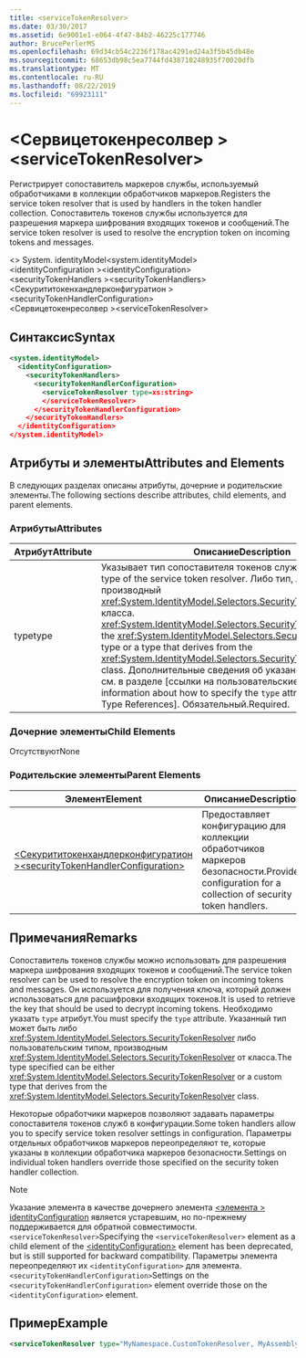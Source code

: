 ```yaml
---
title: <serviceTokenResolver>
ms.date: 03/30/2017
ms.assetid: 6e9001e1-e064-4f47-84b2-46225c177746
author: BrucePerlerMS
ms.openlocfilehash: 69d34cb54c2236f178ac4291ed24a3f5b45db48e
ms.sourcegitcommit: 68653db98c5ea7744fd438710248935f70020dfb
ms.translationtype: MT
ms.contentlocale: ru-RU
ms.lasthandoff: 08/22/2019
ms.locfileid: "69923111"
---
```

# <a name="servicetokenresolver"></a><span data-ttu-id="f3053-101">\<Сервицетокенресолвер ></span><span class="sxs-lookup"><span data-stu-id="f3053-101">\<serviceTokenResolver></span></span>
<span data-ttu-id="f3053-102">Регистрирует сопоставитель маркеров службы, используемый обработчиками в коллекции обработчиков маркеров.</span><span class="sxs-lookup"><span data-stu-id="f3053-102">Registers the service token resolver that is used by handlers in the token handler collection.</span></span> <span data-ttu-id="f3053-103">Сопоставитель токенов службы используется для разрешения маркера шифрования входящих токенов и сообщений.</span><span class="sxs-lookup"><span data-stu-id="f3053-103">The service token resolver is used to resolve the encryption token on incoming tokens and messages.</span></span>  
  
 <span data-ttu-id="f3053-104">\<> System. identityModel</span><span class="sxs-lookup"><span data-stu-id="f3053-104">\<system.identityModel></span></span>  
<span data-ttu-id="f3053-105">\<identityConfiguration ></span><span class="sxs-lookup"><span data-stu-id="f3053-105">\<identityConfiguration></span></span>  
<span data-ttu-id="f3053-106">\<securityTokenHandlers ></span><span class="sxs-lookup"><span data-stu-id="f3053-106">\<securityTokenHandlers></span></span>  
<span data-ttu-id="f3053-107">\<Секурититокенхандлерконфигуратион ></span><span class="sxs-lookup"><span data-stu-id="f3053-107">\<securityTokenHandlerConfiguration></span></span>  
<span data-ttu-id="f3053-108">\<Сервицетокенресолвер ></span><span class="sxs-lookup"><span data-stu-id="f3053-108">\<serviceTokenResolver></span></span>  
  
## <a name="syntax"></a><span data-ttu-id="f3053-109">Синтаксис</span><span class="sxs-lookup"><span data-stu-id="f3053-109">Syntax</span></span>  
  
```xml  
<system.identityModel>  
  <identityConfiguration>  
    <securityTokenHandlers>  
      <securityTokenHandlerConfiguration>  
        <serviceTokenResolver type=xs:string>  
        </serviceTokenResolver>  
      </securityTokenHandlerConfiguration>  
    </securityTokenHandlers>  
  </identityConfiguration>  
</system.identityModel>  
```  
  
## <a name="attributes-and-elements"></a><span data-ttu-id="f3053-110">Атрибуты и элементы</span><span class="sxs-lookup"><span data-stu-id="f3053-110">Attributes and Elements</span></span>  
 <span data-ttu-id="f3053-111">В следующих разделах описаны атрибуты, дочерние и родительские элементы.</span><span class="sxs-lookup"><span data-stu-id="f3053-111">The following sections describe attributes, child elements, and parent elements.</span></span>  
  
### <a name="attributes"></a><span data-ttu-id="f3053-112">Атрибуты</span><span class="sxs-lookup"><span data-stu-id="f3053-112">Attributes</span></span>  
  
|<span data-ttu-id="f3053-113">Атрибут</span><span class="sxs-lookup"><span data-stu-id="f3053-113">Attribute</span></span>|<span data-ttu-id="f3053-114">Описание</span><span class="sxs-lookup"><span data-stu-id="f3053-114">Description</span></span>|  
|---------------|-----------------|  
|<span data-ttu-id="f3053-115">type</span><span class="sxs-lookup"><span data-stu-id="f3053-115">type</span></span>|<span data-ttu-id="f3053-116">Указывает тип сопоставителя токенов службы.</span><span class="sxs-lookup"><span data-stu-id="f3053-116">Specifies the type of the service token resolver.</span></span> <span data-ttu-id="f3053-117">Либо тип, либо тип, производный <xref:System.IdentityModel.Selectors.SecurityTokenResolver> от класса. <xref:System.IdentityModel.Selectors.SecurityTokenResolver></span><span class="sxs-lookup"><span data-stu-id="f3053-117">Either the <xref:System.IdentityModel.Selectors.SecurityTokenResolver> type or a type that derives from the <xref:System.IdentityModel.Selectors.SecurityTokenResolver> class.</span></span> <span data-ttu-id="f3053-118">Дополнительные сведения об указании `type` атрибута см. в разделе [ссылки на пользовательские типы].</span><span class="sxs-lookup"><span data-stu-id="f3053-118">For more information about how to specify the `type` attribute, see [Custom Type References].</span></span> <span data-ttu-id="f3053-119">Обязательный.</span><span class="sxs-lookup"><span data-stu-id="f3053-119">Required.</span></span>|  
  
### <a name="child-elements"></a><span data-ttu-id="f3053-120">Дочерние элементы</span><span class="sxs-lookup"><span data-stu-id="f3053-120">Child Elements</span></span>  
 <span data-ttu-id="f3053-121">Отсутствуют</span><span class="sxs-lookup"><span data-stu-id="f3053-121">None</span></span>  
  
### <a name="parent-elements"></a><span data-ttu-id="f3053-122">Родительские элементы</span><span class="sxs-lookup"><span data-stu-id="f3053-122">Parent Elements</span></span>  
  
|<span data-ttu-id="f3053-123">Элемент</span><span class="sxs-lookup"><span data-stu-id="f3053-123">Element</span></span>|<span data-ttu-id="f3053-124">Описание</span><span class="sxs-lookup"><span data-stu-id="f3053-124">Description</span></span>|  
|-------------|-----------------|  
|[<span data-ttu-id="f3053-125">\<Секурититокенхандлерконфигуратион ></span><span class="sxs-lookup"><span data-stu-id="f3053-125">\<securityTokenHandlerConfiguration></span></span>](securitytokenhandlerconfiguration.md)|<span data-ttu-id="f3053-126">Предоставляет конфигурацию для коллекции обработчиков маркеров безопасности.</span><span class="sxs-lookup"><span data-stu-id="f3053-126">Provides configuration for a collection of security token handlers.</span></span>|  
  
## <a name="remarks"></a><span data-ttu-id="f3053-127">Примечания</span><span class="sxs-lookup"><span data-stu-id="f3053-127">Remarks</span></span>  
 <span data-ttu-id="f3053-128">Сопоставитель токенов службы можно использовать для разрешения маркера шифрования входящих токенов и сообщений.</span><span class="sxs-lookup"><span data-stu-id="f3053-128">The service token resolver can be used to resolve the encryption token on incoming tokens and messages.</span></span> <span data-ttu-id="f3053-129">Он используется для получения ключа, который должен использоваться для расшифровки входящих токенов.</span><span class="sxs-lookup"><span data-stu-id="f3053-129">It is used to retrieve the key that should be used to decrypt incoming tokens.</span></span> <span data-ttu-id="f3053-130">Необходимо указать `type` атрибут.</span><span class="sxs-lookup"><span data-stu-id="f3053-130">You must specify the `type` attribute.</span></span> <span data-ttu-id="f3053-131">Указанный тип может быть либо <xref:System.IdentityModel.Selectors.SecurityTokenResolver> либо пользовательским типом, производным <xref:System.IdentityModel.Selectors.SecurityTokenResolver> от класса.</span><span class="sxs-lookup"><span data-stu-id="f3053-131">The type specified can be either <xref:System.IdentityModel.Selectors.SecurityTokenResolver> or a custom type that derives from the <xref:System.IdentityModel.Selectors.SecurityTokenResolver> class.</span></span>  
  
 <span data-ttu-id="f3053-132">Некоторые обработчики маркеров позволяют задавать параметры сопоставителя токенов служб в конфигурации.</span><span class="sxs-lookup"><span data-stu-id="f3053-132">Some token handlers allow you to specify service token resolver settings in configuration.</span></span> <span data-ttu-id="f3053-133">Параметры отдельных обработчиков маркеров переопределяют те, которые указаны в коллекции обработчика маркеров безопасности.</span><span class="sxs-lookup"><span data-stu-id="f3053-133">Settings on individual token handlers override those specified on the security token handler collection.</span></span>  
  
> [!NOTE]
> <span data-ttu-id="f3053-134">Указание элемента в качестве дочернего элемента [ \<элемента > identityConfiguration](identityconfiguration.md) является устаревшим, но по-прежнему поддерживается для обратной совместимости. `<serviceTokenResolver>`</span><span class="sxs-lookup"><span data-stu-id="f3053-134">Specifying the `<serviceTokenResolver>` element as a child element of the [\<identityConfiguration>](identityconfiguration.md) element has been deprecated, but is still supported for backward compatibility.</span></span> <span data-ttu-id="f3053-135">Параметры элемента переопределяют их `<identityConfiguration>` для элемента. `<securityTokenHandlerConfiguration>`</span><span class="sxs-lookup"><span data-stu-id="f3053-135">Settings on the `<securityTokenHandlerConfiguration>` element override those on the `<identityConfiguration>` element.</span></span>  
  
## <a name="example"></a><span data-ttu-id="f3053-136">Пример</span><span class="sxs-lookup"><span data-stu-id="f3053-136">Example</span></span>  
  
```xml  
<serviceTokenResolver type="MyNamespace.CustomTokenResolver, MyAssembly" />  
```
